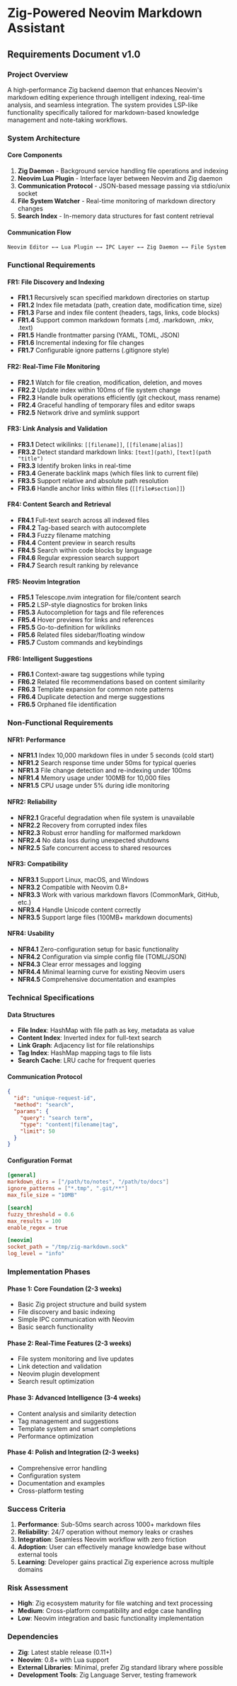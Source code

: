 # Zig-Powered Neovim Markdown Assistant
## Requirements Document v1.0

### Project Overview
A high-performance Zig backend daemon that enhances Neovim's markdown editing experience through intelligent indexing, real-time analysis, and seamless integration. The system provides LSP-like functionality specifically tailored for markdown-based knowledge management and note-taking workflows.

### System Architecture

#### Core Components
1. **Zig Daemon** - Background service handling file operations and indexing
2. **Neovim Lua Plugin** - Interface layer between Neovim and Zig daemon
3. **Communication Protocol** - JSON-based message passing via stdio/unix socket
4. **File System Watcher** - Real-time monitoring of markdown directory changes
5. **Search Index** - In-memory data structures for fast content retrieval

#### Communication Flow
```
Neovim Editor ←→ Lua Plugin ←→ IPC Layer ←→ Zig Daemon ←→ File System
```

### Functional Requirements

#### FR1: File Discovery and Indexing
- **FR1.1** Recursively scan specified markdown directories on startup
- **FR1.2** Index file metadata (path, creation date, modification time, size)
- **FR1.3** Parse and index file content (headers, tags, links, code blocks)
- **FR1.4** Support common markdown formats (.md, .markdown, .mkv, .text)
- **FR1.5** Handle frontmatter parsing (YAML, TOML, JSON)
- **FR1.6** Incremental indexing for file changes
- **FR1.7** Configurable ignore patterns (.gitignore style)

#### FR2: Real-Time File Monitoring
- **FR2.1** Watch for file creation, modification, deletion, and moves
- **FR2.2** Update index within 100ms of file system change
- **FR2.3** Handle bulk operations efficiently (git checkout, mass rename)
- **FR2.4** Graceful handling of temporary files and editor swaps
- **FR2.5** Network drive and symlink support

#### FR3: Link Analysis and Validation
- **FR3.1** Detect wikilinks: `[[filename]]`, `[[filename|alias]]`
- **FR3.2** Detect standard markdown links: `[text](path)`, `[text](path "title")`
- **FR3.3** Identify broken links in real-time
- **FR3.4** Generate backlink maps (which files link to current file)
- **FR3.5** Support relative and absolute path resolution
- **FR3.6** Handle anchor links within files (`[[file#section]]`)

#### FR4: Content Search and Retrieval
- **FR4.1** Full-text search across all indexed files
- **FR4.2** Tag-based search with autocomplete
- **FR4.3** Fuzzy filename matching
- **FR4.4** Content preview in search results
- **FR4.5** Search within code blocks by language
- **FR4.6** Regular expression search support
- **FR4.7** Search result ranking by relevance

#### FR5: Neovim Integration
- **FR5.1** Telescope.nvim integration for file/content search
- **FR5.2** LSP-style diagnostics for broken links
- **FR5.3** Autocompletion for tags and file references
- **FR5.4** Hover previews for links and references
- **FR5.5** Go-to-definition for wikilinks
- **FR5.6** Related files sidebar/floating window
- **FR5.7** Custom commands and keybindings

#### FR6: Intelligent Suggestions
- **FR6.1** Context-aware tag suggestions while typing
- **FR6.2** Related file recommendations based on content similarity
- **FR6.3** Template expansion for common note patterns
- **FR6.4** Duplicate detection and merge suggestions
- **FR6.5** Orphaned file identification

### Non-Functional Requirements

#### NFR1: Performance
- **NFR1.1** Index 10,000 markdown files in under 5 seconds (cold start)
- **NFR1.2** Search response time under 50ms for typical queries
- **NFR1.3** File change detection and re-indexing under 100ms
- **NFR1.4** Memory usage under 100MB for 10,000 files
- **NFR1.5** CPU usage under 5% during idle monitoring

#### NFR2: Reliability
- **NFR2.1** Graceful degradation when file system is unavailable
- **NFR2.2** Recovery from corrupted index files
- **NFR2.3** Robust error handling for malformed markdown
- **NFR2.4** No data loss during unexpected shutdowns
- **NFR2.5** Safe concurrent access to shared resources

#### NFR3: Compatibility
- **NFR3.1** Support Linux, macOS, and Windows
- **NFR3.2** Compatible with Neovim 0.8+
- **NFR3.3** Work with various markdown flavors (CommonMark, GitHub, etc.)
- **NFR3.4** Handle Unicode content correctly
- **NFR3.5** Support large files (100MB+ markdown documents)

#### NFR4: Usability
- **NFR4.1** Zero-configuration setup for basic functionality
- **NFR4.2** Configuration via simple config file (TOML/JSON)
- **NFR4.3** Clear error messages and logging
- **NFR4.4** Minimal learning curve for existing Neovim users
- **NFR4.5** Comprehensive documentation and examples

### Technical Specifications

#### Data Structures
- **File Index**: HashMap with file path as key, metadata as value
- **Content Index**: Inverted index for full-text search
- **Link Graph**: Adjacency list for file relationships
- **Tag Index**: HashMap mapping tags to file lists
- **Search Cache**: LRU cache for frequent queries

#### Communication Protocol
```json
{
  "id": "unique-request-id",
  "method": "search",
  "params": {
    "query": "search term",
    "type": "content|filename|tag",
    "limit": 50
  }
}
```

#### Configuration Format
```toml
[general]
markdown_dirs = ["/path/to/notes", "/path/to/docs"]
ignore_patterns = ["*.tmp", ".git/**"]
max_file_size = "10MB"

[search]
fuzzy_threshold = 0.6
max_results = 100
enable_regex = true

[neovim]
socket_path = "/tmp/zig-markdown.sock"
log_level = "info"
```

### Implementation Phases

#### Phase 1: Core Foundation (2-3 weeks)
- Basic Zig project structure and build system
- File discovery and basic indexing
- Simple IPC communication with Neovim
- Basic search functionality

#### Phase 2: Real-Time Features (2-3 weeks)
- File system monitoring and live updates
- Link detection and validation
- Neovim plugin development
- Search result optimization

#### Phase 3: Advanced Intelligence (3-4 weeks)
- Content analysis and similarity detection
- Tag management and suggestions
- Template system and smart completions
- Performance optimization

#### Phase 4: Polish and Integration (2-3 weeks)
- Comprehensive error handling
- Configuration system
- Documentation and examples
- Cross-platform testing

### Success Criteria
1. **Performance**: Sub-50ms search across 1000+ markdown files
2. **Reliability**: 24/7 operation without memory leaks or crashes
3. **Integration**: Seamless Neovim workflow with zero friction
4. **Adoption**: User can effectively manage knowledge base without external tools
5. **Learning**: Developer gains practical Zig experience across multiple domains

### Risk Assessment
- **High**: Zig ecosystem maturity for file watching and text processing
- **Medium**: Cross-platform compatibility and edge case handling
- **Low**: Neovim integration and basic functionality implementation

### Dependencies
- **Zig**: Latest stable release (0.11+)
- **Neovim**: 0.8+ with Lua support
- **External Libraries**: Minimal, prefer Zig standard library where possible
- **Development Tools**: Zig Language Server, testing framework
